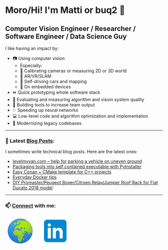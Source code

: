 # Moro/Hi! I'm Matti or buq2 🎪

## Computer Vision Engineer / Researcher / Software Engineer / Data Science Guy

I like having an impact by:

- 📷 Using computer vision
   - Especially:
   - 📐 Calibrating cameras or measuring 2D or 3D world
   - 🥽 AR/VR/SLAM
   - 🚗 Self-driving cars and mapping
   - 📱 On embedded devices
- ⏩ Quick prototyping whole software stack
- 🎯 Evaluating and measuring algorithm and vision system quality
- 🧰 Building tools to increase team output
- ✨ Speeding up neural networks
- 💻 Low-level code and algorithm optimization and implementation
- 👴 Modernizing legacy codebases

---

### 🦥 Latest [Blog Posts][website]:

I sometimes write technical blog posts. Here are the latest ones:

<!-- BLOG-POST-LIST:START -->
- [levelmyvan.com – help for parking a vehicle on uneven ground](https://buq2.com/levelmyvan-com-help-for-parking-a-vehicle-on-uneven-ground/)
- [Packaging tools into self contained executable with PyInstaller](https://buq2.com/packaging-tools-into-self-contained-executable-with-pyinstaller/)
- [Easy Conan + CMake template for C++ projects](https://buq2.com/easy-conan-cmake-template-for-c-projects/)
- [Everyday Docker tips](https://buq2.com/everyday-docker-tips/)
- [DIY Promaster/Peugeot Boxer/Citroen Relay/Jumper Roof Rack for Fiat Ducato 2018 model](https://buq2.com/diy-promaster-peugeot-boxer-citroen-relay-roof-rack-for-fiat-ducato-2018-model/)
<!-- BLOG-POST-LIST:END -->

---

### 📫 [Connect][linkedin] with me:

[![website](./img/globe.svg)][website]
&nbsp;&nbsp;
[![linkedin](./img/linkedin.svg)][linkedin]

[website]: https://buq2.com
[linkedin]: https://www.linkedin.com/in/jukolam/
